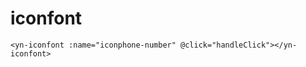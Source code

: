 <demo-mobile location="http://ui.dullar.xyz/earth/#/iconfont"></demo-mobile>
# iconfont
```vue
<yn-iconfont :name="iconphone-number" @click="handleClick"></yn-iconfont>
```
<demo-iconfont></demo-iconfont>
